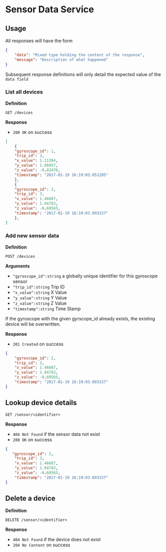 # Sensor Data Service

## Usage

All responses will have the form

```json
{
    "data": "Mixed type holding the content of the response",
    "message": "Description of what happened"
}
```

Subsequent response definitions will only detail the expected value of the `data field`

### List all devices

**Definition**

`GET /devices`

**Response**

- `200 OK` on success

```json
[
    {
    "gyroscope_id": 1,
    "trip_id": 3,
    "x_value": 1.11304,
    "y_value": 1.66957,
    "z_value": -0.83478,
    "timestamp": "2017-01-19 16:19:03.051205"
    },
    {
    "gyroscope_id": 2,
    "trip_id": 3,
    "x_value": 1.46087,
    "y_value": 1.94783,
    "z_value": -0.69565,
    "timestamp": "2017-01-19 16:19:03.093157"
    },
]
```

### Add new sensor data

**Definition**

`POST /devices`

**Arguments**

- `"gyroscope_id":string` a globally unique identifier for this gyroscope sensor
- `"trip_id":string` Trip ID
- `"x_value":string` X Value
- `"y_value":string` Y Value
- `"z_value":string` Z Value
- `"timestamp":string` Time Stamp

  
If the gyroscope with the given gyrscope_id already exists, the existing device will be overwritten.

**Response**

- `201 Created` on success

```json
{
    "gyroscope_id": 2,
    "trip_id": 3,
    "x_value": 1.46087,
    "y_value": 1.94783,
    "z_value": -0.69565,
    "timestamp": "2017-01-19 16:19:03.093157"
}
```

## Lookup device details

`GET /sensor/<identifier>`

**Response**

- `404 Not Found` if the sensor data not exist
- `200 OK` on success

```json
{
   "gyroscope_id": 2,
    "trip_id": 3,
    "x_value": 1.46087,
    "y_value": 1.94783,
    "z_value": -0.69565,
    "timestamp": "2017-01-19 16:19:03.093157"
}
```

## Delete a device

**Definition**

`DELETE /sensor/<identifier>`

**Response**

- `404 Not Found` if the device does not exist
- `204 No Content` on success